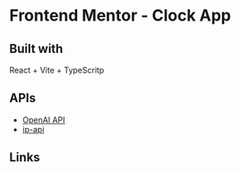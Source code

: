 # Frontend Mentor - Clock App
## Built with
React + Vite + TypeScritp

## APIs
- [OpenAI API](https://openai.com/blog/openai-api)
- [ip-api](https://ip-api.com/docs/api:json)
## Links